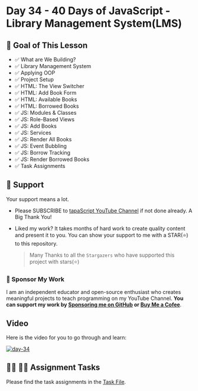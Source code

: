# Day 34 - 40 Days of JavaScript - Library Management System(LMS)

## **🎯 Goal of This Lesson**

- ✅ What are We Building?
- ✅ Library Management System
- ✅ Applying OOP
- ✅ Project Setup
- ✅ HTML: The View Switcher
- ✅ HTML: Add Book Form
- ✅ HTML: Available Books
- ✅ HTML: Borrowed Books
- ✅ JS: Modules & Classes
- ✅ JS: Role-Based Views
- ✅ JS: Add Books
- ✅ JS: Services
- ✅ JS: Render All Books
- ✅ JS: Event Bubbling
- ✅ JS: Borrow Tracking
- ✅ JS: Render Borrowed Books
- ✅ Task Assignments

## 🫶 Support

Your support means a lot.

- Please SUBSCRIBE to [tapaScript YouTube Channel](https://youtube.com/tapasadhikary) if not done already. A Big Thank You!
- Liked my work? It takes months of hard work to create quality content and present it to you. You can show your support to me with a STAR(⭐) to this repository.

    > Many Thanks to all the `Stargazers` who have supported this project with stars(⭐)

### 🤝 Sponsor My Work

I am an independent educator and open-source enthusiast who creates meaningful projects to teach programming on my YouTube Channel. **You can support my work by [Sponsoring me on GitHub](https://github.com/sponsors/atapas) or [Buy Me a Cofee](https://buymeacoffee.com/tapasadhikary)**.

## Video

Here is the video for you to go through and learn:

[![day-34](./banner.png)](https://youtu.be/DXO8tiGH18Y "Video")

## **👩‍💻 🧑‍💻 Assignment Tasks**

Please find the task assignments in the [Task File](./task.md).
